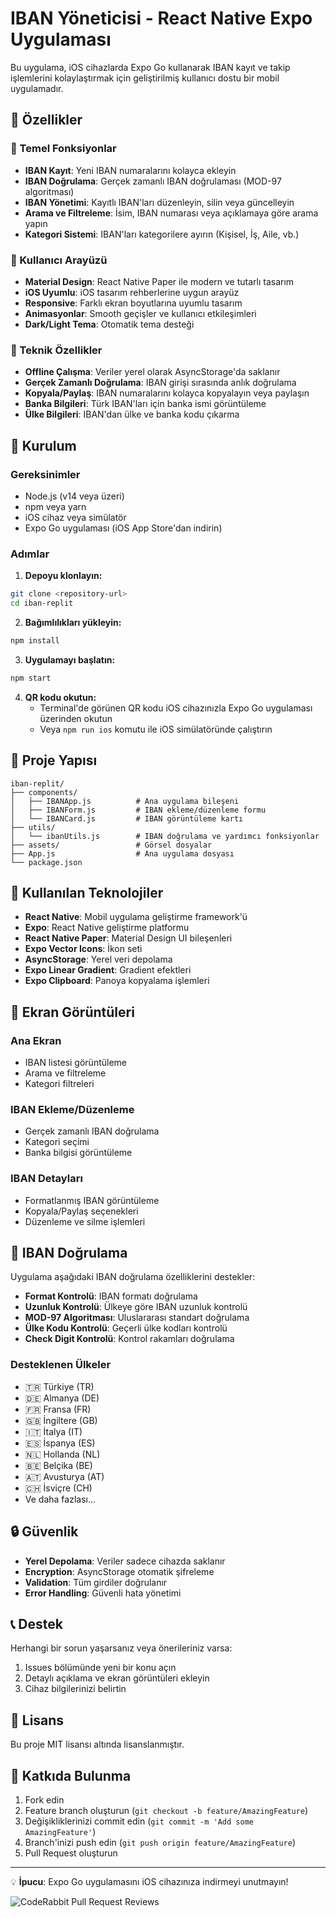 # IBAN Yöneticisi - React Native Expo Uygulaması

Bu uygulama, iOS cihazlarda Expo Go kullanarak IBAN kayıt ve takip işlemlerini kolaylaştırmak için geliştirilmiş kullanıcı dostu bir mobil uygulamadır.

## 🌟 Özellikler

### 📱 Temel Fonksiyonlar
- **IBAN Kayıt**: Yeni IBAN numaralarını kolayca ekleyin
- **IBAN Doğrulama**: Gerçek zamanlı IBAN doğrulaması (MOD-97 algoritması)
- **IBAN Yönetimi**: Kayıtlı IBAN'ları düzenleyin, silin veya güncelleyin
- **Arama ve Filtreleme**: İsim, IBAN numarası veya açıklamaya göre arama yapın
- **Kategori Sistemi**: IBAN'ları kategorilere ayırın (Kişisel, İş, Aile, vb.)

### 🎨 Kullanıcı Arayüzü
- **Material Design**: React Native Paper ile modern ve tutarlı tasarım
- **iOS Uyumlu**: iOS tasarım rehberlerine uygun arayüz
- **Responsive**: Farklı ekran boyutlarına uyumlu tasarım
- **Animasyonlar**: Smooth geçişler ve kullanıcı etkileşimleri
- **Dark/Light Tema**: Otomatik tema desteği

### 🔧 Teknik Özellikler
- **Offline Çalışma**: Veriler yerel olarak AsyncStorage'da saklanır
- **Gerçek Zamanlı Doğrulama**: IBAN girişi sırasında anlık doğrulama
- **Kopyala/Paylaş**: IBAN numaralarını kolayca kopyalayın veya paylaşın
- **Banka Bilgileri**: Türk IBAN'ları için banka ismi görüntüleme
- **Ülke Bilgileri**: IBAN'dan ülke ve banka kodu çıkarma

## 🚀 Kurulum

### Gereksinimler
- Node.js (v14 veya üzeri)
- npm veya yarn
- iOS cihaz veya simülatör
- Expo Go uygulaması (iOS App Store'dan indirin)

### Adımlar

1. **Depoyu klonlayın:**
```bash
git clone <repository-url>
cd iban-replit
```

2. **Bağımlılıkları yükleyin:**
```bash
npm install
```

3. **Uygulamayı başlatın:**
```bash
npm start
```

4. **QR kodu okutun:**
   - Terminal'de görünen QR kodu iOS cihazınızla Expo Go uygulaması üzerinden okutun
   - Veya `npm run ios` komutu ile iOS simülatöründe çalıştırın

## 📁 Proje Yapısı

```
iban-replit/
├── components/
│   ├── IBANApp.js          # Ana uygulama bileşeni
│   ├── IBANForm.js         # IBAN ekleme/düzenleme formu
│   └── IBANCard.js         # IBAN görüntüleme kartı
├── utils/
│   └── ibanUtils.js        # IBAN doğrulama ve yardımcı fonksiyonlar
├── assets/                 # Görsel dosyalar
├── App.js                  # Ana uygulama dosyası
└── package.json
```

## 🔧 Kullanılan Teknolojiler

- **React Native**: Mobil uygulama geliştirme framework'ü
- **Expo**: React Native geliştirme platformu
- **React Native Paper**: Material Design UI bileşenleri
- **Expo Vector Icons**: İkon seti
- **AsyncStorage**: Yerel veri depolama
- **Expo Linear Gradient**: Gradient efektleri
- **Expo Clipboard**: Panoya kopyalama işlemleri

## 📱 Ekran Görüntüleri

### Ana Ekran
- IBAN listesi görüntüleme
- Arama ve filtreleme
- Kategori filtreleri

### IBAN Ekleme/Düzenleme
- Gerçek zamanlı IBAN doğrulama
- Kategori seçimi
- Banka bilgisi görüntüleme

### IBAN Detayları
- Formatlanmış IBAN görüntüleme
- Kopyala/Paylaş seçenekleri
- Düzenleme ve silme işlemleri

## 🧪 IBAN Doğrulama

Uygulama aşağıdaki IBAN doğrulama özelliklerini destekler:

- **Format Kontrolü**: IBAN formatı doğrulama
- **Uzunluk Kontrolü**: Ülkeye göre IBAN uzunluk kontrolü
- **MOD-97 Algoritması**: Uluslararası standart doğrulama
- **Ülke Kodu Kontrolü**: Geçerli ülke kodları kontrolü
- **Check Digit Kontrolü**: Kontrol rakamları doğrulama

### Desteklenen Ülkeler
- 🇹🇷 Türkiye (TR)
- 🇩🇪 Almanya (DE)
- 🇫🇷 Fransa (FR)
- 🇬🇧 İngiltere (GB)
- 🇮🇹 İtalya (IT)
- 🇪🇸 İspanya (ES)
- 🇳🇱 Hollanda (NL)
- 🇧🇪 Belçika (BE)
- 🇦🇹 Avusturya (AT)
- 🇨🇭 İsviçre (CH)
- Ve daha fazlası...

## 🔒 Güvenlik

- **Yerel Depolama**: Veriler sadece cihazda saklanır
- **Encryption**: AsyncStorage otomatik şifreleme
- **Validation**: Tüm girdiler doğrulanır
- **Error Handling**: Güvenli hata yönetimi

## 📞 Destek

Herhangi bir sorun yaşarsanız veya önerileriniz varsa:

1. Issues bölümünde yeni bir konu açın
2. Detaylı açıklama ve ekran görüntüleri ekleyin
3. Cihaz bilgilerinizi belirtin

## 📄 Lisans

Bu proje MIT lisansı altında lisanslanmıştır.

## 🤝 Katkıda Bulunma

1. Fork edin
2. Feature branch oluşturun (`git checkout -b feature/AmazingFeature`)
3. Değişikliklerinizi commit edin (`git commit -m 'Add some AmazingFeature'`)
4. Branch'inizi push edin (`git push origin feature/AmazingFeature`)
5. Pull Request oluşturun

---

💡 **İpucu**: Expo Go uygulamasını iOS cihazınıza indirmeyi unutmayın!



![CodeRabbit Pull Request Reviews](https://img.shields.io/coderabbit/prs/github/uudemy/iban-mobile?utm_source=oss&utm_medium=github&utm_campaign=uudemy%2Fiban-mobile&labelColor=171717&color=FF570A&link=https%3A%2F%2Fcoderabbit.ai&label=CodeRabbit+Reviews)
